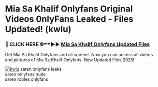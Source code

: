 # Mia Sa Khalif Onlyfans Original Videos 0nlyFans Leaked - Files Updated! (kwlu)

<h3>🔴 CLICK HERE 🌐==►► <a href="https://tinyurl.com/ms9xzufz" rel="nofollow">Mia Sa Khalif Onlyfans Updated Files</a></h3>

Get Mia Sa Khalif Onlyfans and all content. Now you can access all videos and pictures of Mia Sa Khalif Onlyfans. New Updated Files 2025!

[![kwlu](https://i.imgur.com/PQ7UWWw.gif)](https://tinyurl.com/ms9xzufz)
saren onlyfans leaks<br>
saren onlyfans nude<br>
saren robles onlyfans